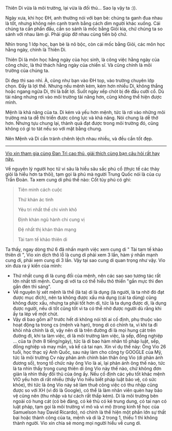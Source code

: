 Thiên Di vừa là môi trường, lại vừa là đối thủ... Sao lạ vậy ta :)).

Ngày xưa, khi học ĐH, anh thường nói với bạn bè: chúng ta ganh đua nhau là tốt, nhưng không nên cạnh tranh bằng cách dìm người khác xuống. Cái chúng ta cần phấn đấu, cần so sánh là mốc bằng Giỏi kìa, chứ chúng ta so sánh với nhau làm gì. Phải giúp đỡ nhau cùng tiến bộ chứ.

Nhìn trong 1 lớp học, bạn bè là nô bộc, còn cái mốc bằng Giỏi, các môn học hằng ngày, chính là Thiên Di.

Thiên Di là môn học hằng ngày của học sinh, là công việc hằng ngày của công chức, là thử thách hằng ngày của chiến sĩ. Và cũng chính là môi trường của chúng ta.

Di đẹp thì sao nhỉ. À, cũng như bạn vào ĐH top, vào trường chuyên lớp chọn. Đấy là lợi thế. Nhưng nếu mệnh kém, kém hơn nhiều Di, không thắng hoặc ngang ngửa Di, thì là bất lợi. Suốt ngày xếp chót bị đè đầu cưỡi cổ. Dù tài năng nhưng rơi vào môi trường tài năng hơn, cũng không thể hiện được mình.

Mệnh là khả năng của ta. Di kém và yếu hơn mệnh, tức là rơi vào những môi trường mà ta dễ thi triển được công lực và khả năng. Nói chung là dễ thở hơn. Nhưng tựu chung lại, thành quả đạt được trong môi trường đó, cũng không có gì to tát nếu so với mặt bằng chung.

Nên Mệnh và Di cần tránh chênh lệch nhau nhiều, và đều cần tốt đẹp.

-----

[Vio xin tham gia cùng Đan Trì cao thủ, giải thích cùng bạn câu hỏi rất hay này.](https://lyso.vn/hoi-tu-vi/dan-tri-giai-dap-kien-thuc-tu-vi-so-trung-cap-t92364-120.html)

Về nguyên lý người học tử vi sâu là hiểu sâu sắc phú cổ (thực tế các thày giỏi là hiểu hơn ta thôi), tạm gọi là phú mà người Trung Quốc nói là của cụ Trần Đoàn. Ta xem cung di phú thế nào:
Cốt tủy phú có ghi:

> Tiên minh cách cuộc
> 
> Thứ khán ác tinh
> 
> Yêu tri nhất thế chi vinh khô
> 
> Định khán ngũ hành chi cung vị
> 
> Đệ nhất thị khán thân mạng
> 
> Tài tam tế khảo thiên di

Ta thấy, ngay dòng thứ 6 đã nhấn mạnh việc xem cung di " Tài tam tế khảo thiên di ", Vio xin dịch thô lỗ là cung di phải xem 3 lần, hàm ý nhấn mạnh cung di, phải xem cung di 3 lần. Vậy tại sao cung di quan trọng như vậy. Vio xin đưa ra ý kiến của mình:
- Thứ nhất cung di là cung đối của mệnh, nên các sao sao tương tác rất lớn nhất tới mệnh. Cung di với ta có thể hiểu thô thiển "gần mực thì đen gần đèn thì sáng".
- Về nguyên lý xét mệnh là thể (là ta) di là dụng (là người, là ta nhờ đó đạt được mục đích), nên ta không được xấu mà dụng (cái ta dùng) cũng không được xấu, nhưng ta phải tốt hơn di, tức là ta dụng được di, là dụng được người, nếu di tốt cũng tốt vì ta có thể nhờ được người dù rằng khi ấy ta lép về một chút.
- Vậy di bao gồm ai? trước hết di không nói tới ai cố định, phụ thuộc vào hoạt động ta trong cs (mệnh và hạn), trong di có chính ta, vì khi ta đi khỏi nhà chính là di, vậy nên di là trên đường đi là mọi hung cát trên đường đi, khi ta làm việc, di là môi trường làm việc, là sếp, đồng nghiệp ... của ta (hơn 8 tiếng/ngày), tức là di bao hàm nhân tố pháp luật, sếp, đồng nghiệp và may mắn, và kể cả tai nạn.
  Xin ví dụ thế này: Ông Vio 26 tuổi, học thạc sỹ Anh Quốc, sau này làm cho công ty GOOGLE của Mỹ, tức là môi trường Cv này phản ánh chính bản thân ông Vio (di phản ánh đương số), trong tổ chức này ông Vio là ai, lại phản ánh ông thế nào, tức là ta nhìn thấy trong cung thiên di ông Vio này thế nào, chứ không đơn giản là nhìn thấy đối thủ của ông ấy. Nếu cố định các yêu tốt khác mệnh VIO yếu hơn di rất nhiều (thấy Vio hiểu biết pháp luật bảo vệ, có sức khỏe), thì tức là ông Vio này sẽ làm thuê công việc có thu nhập cũng được so với XH (vì đó là Google), có thể là làm nhân viên quèn hay bảo vệ cũng nên (thu nhập và tư cách rất thấp kém). Di là môi trường bên ngoài có hung cát (có bè đảng, có kẻ thù có kẻ trung dung, có tai nạn có luật pháp, tạm gọi là môi trường vĩ mô và vi mô (trong kinh tế học của Samuelson hay David Ricardo), nó chính là thể hiện một phần lớn sự thất bại hoặc thành công của ta, mệnh và di là 2 trong 1, thiếu 1 thì không thành người.
  Vio xin chia sẻ mong mọi người hiểu về cung di.